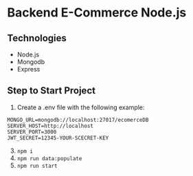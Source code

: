 # Backend E-Commerce Node.js

## Technologies

- Node.js
- Mongodb
- Express

## Step to Start Project

1.  Create a .env file with the following example:

```
MONGO_URL=mongodb://localhost:27017/ecomerceDB
SERVER_HOST=http://localhost
SERVER_PORT=3000
JWT_SECRET=12345-YOUR-SCECRET-KEY
```

3.  `npm i`
4.  `npm run data:populate`
5.  `npm run start`
